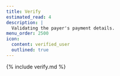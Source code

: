 ```yaml
---
title: Verify
estimated_read: 4
description: |
  Validating the payer's payment details.
menu_order: 2500
icon:
  content: verified_user
  outlined: true
---
```


{% include verify.md %}
